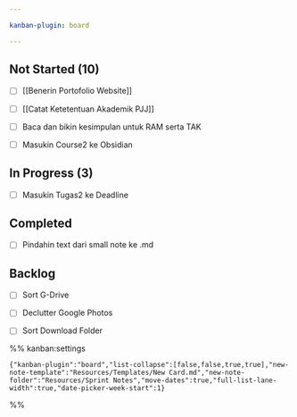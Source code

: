 ```yaml
---

kanban-plugin: board

---
```


## Not Started (10)

- [ ] [[Benerin Portofolio Website]]
- [ ] [[Catat Ketetentuan Akademik PJJ]]
- [ ] Baca dan bikin kesimpulan untuk RAM serta TAK
- [ ] Masukin Course2 ke Obsidian


## In Progress (3)

- [ ] Masukin Tugas2 ke Deadline


## Completed

- [ ] Pindahin text dari small note ke .md


## Backlog

- [ ] Sort G-Drive
- [ ] Declutter Google Photos
- [ ] Sort Download Folder




%% kanban:settings
```
{"kanban-plugin":"board","list-collapse":[false,false,true,true],"new-note-template":"Resources/Templates/New Card.md","new-note-folder":"Resources/Sprint Notes","move-dates":true,"full-list-lane-width":true,"date-picker-week-start":1}
```
%%